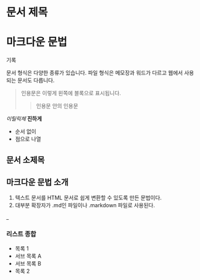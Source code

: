 # 문서 제목

# 마크다운 문법

기록

문서 형식은 다양한 종류가 있습니다.
파일 형식은 메모장과 워드가 다르고 웹에서 사용되는 문서도 다릅니다.

> 인용문은 이렇게 왼쪽에 블록으로 표시됩니다.
>> 인용문 안의 인용문

*이틸릭체* 
**진하게**

* 순서 없이
* 점으로 나열

## 문서 소제목
## 마크다운 문법 소개

1. 텍스트 문서를 HTML 문서로 쉽게 변환할 수 있도록 만든 문법이다.
2. 대부분 확장자가 .md인 파일이나 .markdown 파일로 사용된다.

_

### 리스트 종합

- 목록 1
 - 서브 목록 A
 - 서브 목록 B
- 목록 2
